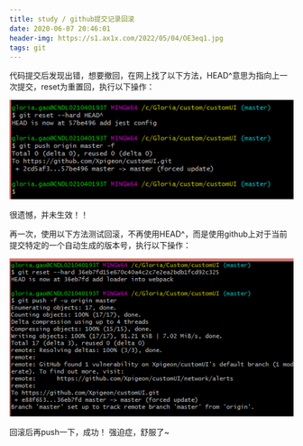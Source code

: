 ```yaml
---
title: study / github提交记录回滚 
date: 2020-06-07 20:46:01
header-img: https://s1.ax1x.com/2022/05/04/OE3eq1.jpg
tags: git
---
```


代码提交后发现出错，想要撤回，在网上找了以下方法，HEAD^意思为指向上一次提交，reset为重置回，执行以下操作：

![](200607-1/01.jpg)

很遗憾，并未生效！！

再一次，使用以下方法测试回滚，不再使用HEAD^，而是使用github上对于当前提交特定的一个自动生成的版本号，执行以下操作：

![](200607-1/02.jpg)

回滚后再push一下，成功！
强迫症，舒服了~